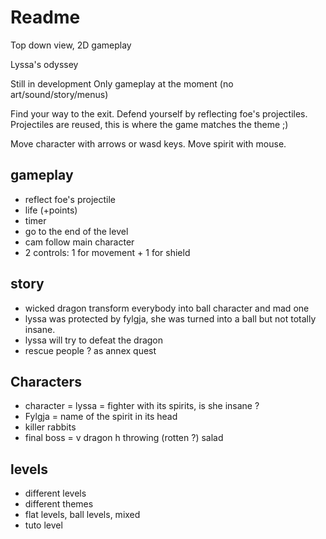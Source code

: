 # Readme

Top down view, 2D gameplay

Lyssa's odyssey

Still in development
Only gameplay at the moment (no art/sound/story/menus)

Find your way to the exit. Defend yourself by reflecting foe's projectiles. Projectiles are reused, this is where the game matches the theme ;)

Move character with arrows or wasd keys. Move spirit with mouse.

## gameplay

- reflect foe's projectile
- life (+points)
- timer
- go to the end of the level
- cam follow main character
- 2 controls: 1 for movement + 1 for shield

## story

- wicked dragon transform everybody into ball character and mad one
- lyssa was protected by fylgja, she was turned into a ball but not totally insane.
- lyssa will try to defeat the dragon
- rescue people ? as annex quest

## Characters

- character = lyssa = fighter with its spirits, is she insane ?
- Fylgja = name of the spirit in its head
- killer rabbits
- final boss = v dragon h throwing (rotten ?) salad

## levels
- different levels
- different themes
- flat levels, ball levels, mixed
- tuto level

